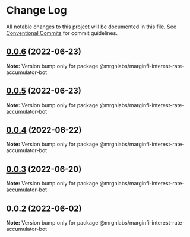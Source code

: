 # Change Log

All notable changes to this project will be documented in this file.
See [Conventional Commits](https://conventionalcommits.org) for commit guidelines.

## [0.0.6](https://github.com/mrgnlabs/marginfi-sdk/compare/@mrgnlabs/marginfi-interest-rate-accumulator-bot@0.0.5...@mrgnlabs/marginfi-interest-rate-accumulator-bot@0.0.6) (2022-06-23)

**Note:** Version bump only for package @mrgnlabs/marginfi-interest-rate-accumulator-bot





## [0.0.5](https://github.com/mrgnlabs/marginfi-sdk/compare/@mrgnlabs/marginfi-interest-rate-accumulator-bot@0.0.4...@mrgnlabs/marginfi-interest-rate-accumulator-bot@0.0.5) (2022-06-23)

**Note:** Version bump only for package @mrgnlabs/marginfi-interest-rate-accumulator-bot





## [0.0.4](https://github.com/mrgnlabs/marginfi-sdk/compare/@mrgnlabs/marginfi-interest-rate-accumulator-bot@0.0.3...@mrgnlabs/marginfi-interest-rate-accumulator-bot@0.0.4) (2022-06-22)

**Note:** Version bump only for package @mrgnlabs/marginfi-interest-rate-accumulator-bot





## [0.0.3](https://github.com/mrgnlabs/marginfi-sdk/compare/@mrgnlabs/marginfi-interest-rate-accumulator-bot@0.0.2...@mrgnlabs/marginfi-interest-rate-accumulator-bot@0.0.3) (2022-06-20)

**Note:** Version bump only for package @mrgnlabs/marginfi-interest-rate-accumulator-bot





## 0.0.2 (2022-06-02)

**Note:** Version bump only for package @mrgnlabs/marginfi-interest-rate-accumulator-bot
